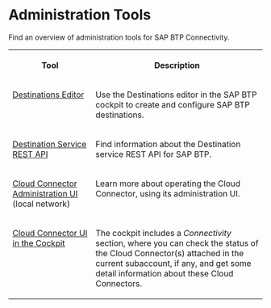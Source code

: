 <!-- loio660fa6313f4640988e62e4149dfd06ff -->

# Administration Tools

Find an overview of administration tools for SAP BTP Connectivity.


<table>
<tr>
<th valign="top">

Tool

</th>
<th valign="top">

Description

</th>
</tr>
<tr>
<td valign="top">

[Destinations Editor](using-the-destinations-editor-in-the-cockpit-565fdb3.md) 

</td>
<td valign="top">

Use the Destinations editor in the SAP BTP cockpit to create and configure SAP BTP destinations.

</td>
</tr>
<tr>
<td valign="top">

[Destination Service REST API](destination-service-rest-api-23ccafb.md)

</td>
<td valign="top">

Find information about the Destination service REST API for SAP BTP.

</td>
</tr>
<tr>
<td valign="top">

[Cloud Connector Administration UI](administration-dfec06d.md) \(local network\)

</td>
<td valign="top">

Learn more about operating the Cloud Connector, using its administration UI.

</td>
</tr>
<tr>
<td valign="top">

[Cloud Connector UI in the Cockpit](monitoring-6d9c937.md)

</td>
<td valign="top">

The cockpit includes a *Connectivity* section, where you can check the status of the Cloud Connector\(s\) attached in the current subaccount, if any, and get some detail information about these Cloud Connectors.

</td>
</tr>
</table>

